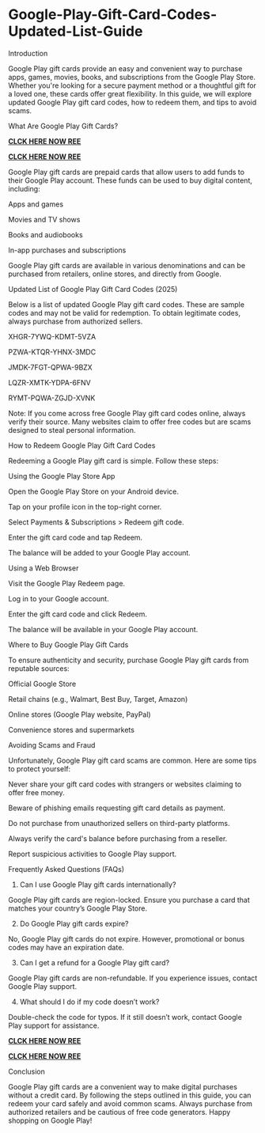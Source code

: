 # Google-Play-Gift-Card-Codes-Updated-List-Guide
Introduction

Google Play gift cards provide an easy and convenient way to purchase apps, games, movies, books, and subscriptions from the Google Play Store. Whether you're looking for a secure payment method or a thoughtful gift for a loved one, these cards offer great flexibility. In this guide, we will explore updated Google Play gift card codes, how to redeem them, and tips to avoid scams.

What Are Google Play Gift Cards?

**[CLCK HERE NOW REE](https://tinyurl.com/google-paly-2025)**

**[CLCK HERE NOW REE](https://tinyurl.com/google-paly-2025)**

Google Play gift cards are prepaid cards that allow users to add funds to their Google Play account. These funds can be used to buy digital content, including:

Apps and games

Movies and TV shows

Books and audiobooks

In-app purchases and subscriptions

Google Play gift cards are available in various denominations and can be purchased from retailers, online stores, and directly from Google.

Updated List of Google Play Gift Card Codes (2025)

Below is a list of updated Google Play gift card codes. These are sample codes and may not be valid for redemption. To obtain legitimate codes, always purchase from authorized sellers.

XHGR-7YWQ-KDMT-5VZA

PZWA-KTQR-YHNX-3MDC

JMDK-7FGT-QPWA-9BZX

LQZR-XMTK-YDPA-6FNV

RYMT-PQWA-ZGJD-XVNK

Note: If you come across free Google Play gift card codes online, always verify their source. Many websites claim to offer free codes but are scams designed to steal personal information.

How to Redeem Google Play Gift Card Codes

Redeeming a Google Play gift card is simple. Follow these steps:

Using the Google Play Store App

Open the Google Play Store on your Android device.

Tap on your profile icon in the top-right corner.

Select Payments & Subscriptions > Redeem gift code.

Enter the gift card code and tap Redeem.

The balance will be added to your Google Play account.

Using a Web Browser

Visit the Google Play Redeem page.

Log in to your Google account.

Enter the gift card code and click Redeem.

The balance will be available in your Google Play account.

Where to Buy Google Play Gift Cards

To ensure authenticity and security, purchase Google Play gift cards from reputable sources:

Official Google Store

Retail chains (e.g., Walmart, Best Buy, Target, Amazon)

Online stores (Google Play website, PayPal)

Convenience stores and supermarkets

Avoiding Scams and Fraud

Unfortunately, Google Play gift card scams are common. Here are some tips to protect yourself:

Never share your gift card codes with strangers or websites claiming to offer free money.

Beware of phishing emails requesting gift card details as payment.

Do not purchase from unauthorized sellers on third-party platforms.

Always verify the card's balance before purchasing from a reseller.

Report suspicious activities to Google Play support.

Frequently Asked Questions (FAQs)

1. Can I use Google Play gift cards internationally?

Google Play gift cards are region-locked. Ensure you purchase a card that matches your country’s Google Play Store.

2. Do Google Play gift cards expire?

No, Google Play gift cards do not expire. However, promotional or bonus codes may have an expiration date.

3. Can I get a refund for a Google Play gift card?

Google Play gift cards are non-refundable. If you experience issues, contact Google Play support.

4. What should I do if my code doesn’t work?

Double-check the code for typos. If it still doesn’t work, contact Google Play support for assistance.

**[CLCK HERE NOW REE](https://tinyurl.com/google-paly-2025)**

**[CLCK HERE NOW REE](https://tinyurl.com/google-paly-2025)**

Conclusion

Google Play gift cards are a convenient way to make digital purchases without a credit card. By following the steps outlined in this guide, you can redeem your card safely and avoid common scams. Always purchase from authorized retailers and be cautious of free code generators. Happy shopping on Google Play!
